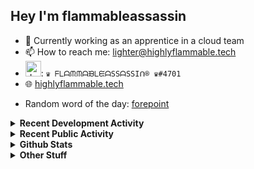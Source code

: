 ## Hey I'm flammableassassin

- 🔭 Currently working as an apprentice in a cloud team  
- 📫 How to reach me: [lighter@highlyflammable.tech](mailto:lighter@highlyflammable.tech?subject=Hello)
- <img src="https://discord.com/assets/2c21aeda16de354ba5334551a883b481.png" alt="drawing" width="25"/>: `♛ ᖴᒪᗩᙏᙏᗩᙖᒪᙓᗩSSᗩSSIᑎ® ♛#4701`
- 🌐 [highlyflammable.tech](https://highlyflammable.tech)

<!--START_SECTION:randomWord-->
- Random word of the day: [forepoint](https://www.wordnik.com/words/forepoint)
<!--END_SECTION:randomWord-->

<details>
  <summary><b>Recent Development Activity</b></summary>
  
  <!--START_SECTION:waka-->

```txt
JavaScript   3 hrs 26 mins   ██████████████████▒░░░░░░   73.25 %
JSON         36 mins         ███▒░░░░░░░░░░░░░░░░░░░░░   12.80 %
Markdown     19 mins         █▓░░░░░░░░░░░░░░░░░░░░░░░   06.78 %
Bicep        13 mins         █▒░░░░░░░░░░░░░░░░░░░░░░░   04.82 %
PowerShell   3 mins          ▒░░░░░░░░░░░░░░░░░░░░░░░░   01.11 %
```

<!--END_SECTION:waka-->

</details>

<details>
  <summary><b>Recent Public Activity</b></summary>
    <br>

  <!--START_SECTION:activity-->
1. 🗣 Commented on [#81](https://github.com/flamableassassin/status/issues/81#issuecomment-2149116829) in [flamableassassin/status](https://github.com/flamableassassin/status)
2. 🔒 Closed issue [#81](https://github.com/flamableassassin/status/issues/81) in [flamableassassin/status](https://github.com/flamableassassin/status)
3. ❗ Opened issue [#81](https://github.com/flamableassassin/status/issues/81) in [flamableassassin/status](https://github.com/flamableassassin/status)
4. 🎉 Merged PR [#21](https://github.com/flamableassassin/drawshield-api/pull/21) in [flamableassassin/drawshield-api](https://github.com/flamableassassin/drawshield-api)
5. 🎉 Merged PR [#17](https://github.com/flamableassassin/drawshield-api/pull/17) in [flamableassassin/drawshield-api](https://github.com/flamableassassin/drawshield-api)
  <!--END_SECTION:activity-->

</details>

<details>
  <summary><b>Github Stats</b></summary>
    <br>
    <p align="center">
      <img width="48%" src="https://github-readme-stats.vercel.app/api?username=flamableassassin&count_private=true&show_icons=true&theme=radical"/>
      <img width="48%" src="https://github-readme-streak-stats.herokuapp.com?user=flamableassassin&theme=neon-dark"/>
    </p>
  
</details>

<details>
  <summary><b>Other Stuff</b></summary>
  <br>
<a href="https://www.abuseipdb.com/user/67633" title="AbuseIPDB is an IP address blacklist for webmasters and sysadmins to report IP addresses engaging in abusive behavior on their networks">
	<img src="https://www.abuseipdb.com/contributor/67633.svg" alt="AbuseIPDB Contributor Badge" style="width: 264px;background: #fff linear-gradient(rgba(255,255,255,0), rgba(255,255,255,.3) 50%, rgba(0,0,0,.2) 51%, rgba(0,0,0,0));padding: 5px;">
</a>
  
</details>
